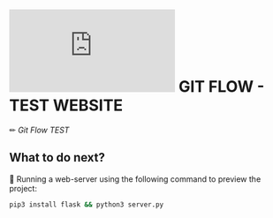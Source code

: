 # ![4Geeks Logo](http://assets.breatheco.de/apis/img/images.php?blob&random&cat=icon&tags=4geeks,16) GIT FLOW - TEST WEBSITE

✏ *Git Flow TEST*

## What to do next?

📄 Running a web-server using the following command to preview the project:

```sh
pip3 install flask && python3 server.py
```